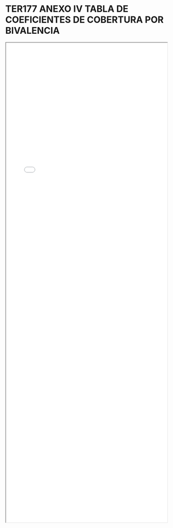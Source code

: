 
# TER177 ANEXO IV TABLA DE COEFICIENTES DE COBERTURA POR BIVALENCIA

<iframe src="../TER177 ANEXO IV TABLA DE COEFICIENTES DE COBERTURA POR BIVALENCIA.pdf" width="100%" height="1500px"></iframe>

